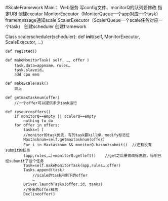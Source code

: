 #ScaleFramework
Main：
	Web服务
		写config文件、monitorQ的队列要修改
	指定URI
	创建excutor
		MonitorExecutor（MonitorQueue一个app对应一个task）framemessage通知scale
		ScalerExecutor（ScalerQueue一个scale任务对应一个task）
	创建scheduler
	创建framework

Class scalerscheduler(scheduler):
	def __init__(self, MonitorExecutor, ScaleExecutor, …)

	def registed()

	def makeMonitorTask( self, …, offer )
		task.data=appname，rules…
		task.slaveid…
		add cpu mem

	def makeScaleTask()
		同上

	def getmaxtasknum(offer)
		//一个offer可以提供多少task运行

	def resourceoffers()
		if monitorQ==empty || scalerQ==empty
			nothing to do
		for offer in offers:
			tasks=[ ]
			//monitor的task优先，有的task要kill掉，modify标志位
			Maxtasknum=self.getmaxtasknum(offer)
			For i in Maxtasknum && monitorQ.hasnotsubmit()	//还有没有submit的任务
			(app,rules,…)=monitorQ.getleft()	//get之后要修改标志位，标明已经subumit了这个任务
			Task=self.makeMonitorTask(app,rules…,offer)
			Tasks.append(task)
				//scale的task用剩下的offer
				…
			Driver.launchTasks(offer.id, tasks)
			//多余的offer释放
			Declineoffer()